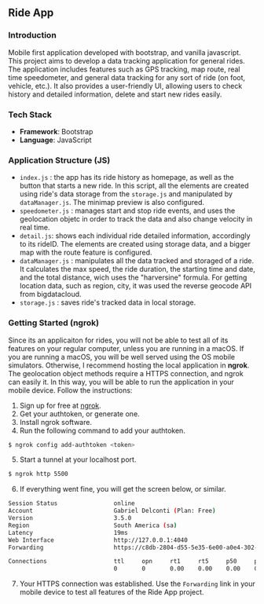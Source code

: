 ## Ride App

### Introduction

Mobile first application developed with bootstrap, and vanilla javascript. This project aims to develop a data tracking application for general rides. The application includes features such as GPS tracking, map route, real time speedometer, and general data tracking for any sort of ride (on foot, vehicle, etc.). It also provides a user-friendly UI, allowing users to check history and detailed information, delete and start new rides easily.

### Tech Stack

- **Framework**: Bootstrap
- **Language**: JavaScript

### Application Structure (JS)

  - `index.js` : the app has its ride history as homepage, as well as the button that starts a new ride. In this script, all the elements are created using ride's data storage from the `storage.js` and manipulated by `dataManager.js`. The minimap preview is also configured.
  - `speedometer.js` : manages start and stop ride events, and uses the geolocation objetc in order to track the data and also change velocity in real time.
  - `detail.js`: shows each individual ride detailed information, accordingly to its rideID. The elements are created using storage data, and a bigger map with the route feature is configured.
  - `dataManager.js` : manipulates all the data tracked and storaged of a ride. It calculates the max speed, the ride duration, the starting time and date, and the total distance, wich uses the "harversine" formula. For getting location data, such as region, city, it was used the reverse geocode API from bigdatacloud. 
  - `storage.js` : saves ride's tracked data in local storage.

### Getting Started (ngrok)

Since its an applicaiton for rides, you will not be able to test all of its features on your regular computer, unless you are running in a macOS. If you are running a macOS, you will be well served using the OS mobile simulators. Otherwise, I recommend hosting the local application in **ngrok**. The geolocation object methods require a HTTPS connection, and ngrok can easily it. In this way, you will be able to run the application in your mobile device. Follow the instructions:

1. Sign up for free at [ngrok](https://ngrok.com/).
2. Get your authtoken, or generate one.
3. Install ngrok software.
4. Run the following command to add your authtoken.
  ```bash
  $ ngrok config add-authtoken <token>
  ```
5. Start a tunnel at your localhost port.
  ```bash
  $ ngrok http 5500
  ```
6. If everything went fine, you will get the screen below, or similar.
  ```bash
  Session Status                online
  Account                       Gabriel Delconti (Plan: Free)
  Version                       3.5.0
  Region                        South America (sa)
  Latency                       19ms
  Web Interface                 http://127.0.0.1:4040
  Forwarding                    https://c8db-2804-d55-5e35-6e00-a0e4-302-249a-7c39.ngrok-free.app -> http://localhost:5500
  
  Connections                   ttl     opn     rt1     rt5     p50     p90
                                0       0       0.00    0.00    0.00    0.00
  ```
7. Your HTTPS connection was established. Use the `Forwarding` link in your mobile device to test all features of the Ride App project.
